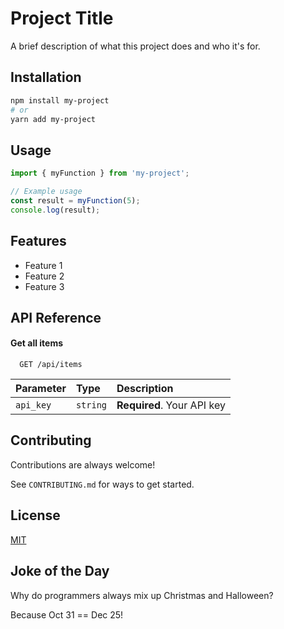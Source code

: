 # Project Title

A brief description of what this project does and who it's for.

## Installation

```bash
npm install my-project
# or
yarn add my-project
```

## Usage

```javascript
import { myFunction } from 'my-project';

// Example usage
const result = myFunction(5);
console.log(result);
```

## Features

- Feature 1
- Feature 2
- Feature 3

## API Reference

#### Get all items

```http
  GET /api/items
```

| Parameter | Type     | Description                |
| :-------- | :------- | :------------------------- |
| `api_key` | `string` | **Required**. Your API key |

## Contributing

Contributions are always welcome!

See `CONTRIBUTING.md` for ways to get started.

## License

[MIT](https://choosealicense.com/licenses/mit/)

## Joke of the Day

Why do programmers always mix up Christmas and Halloween?

Because Oct 31 == Dec 25!
